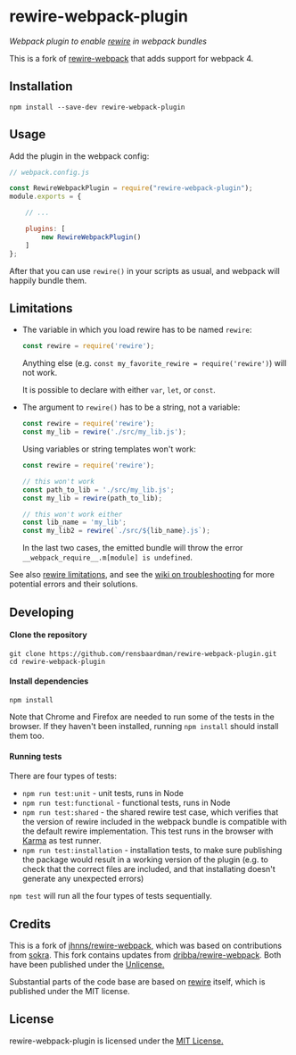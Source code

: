 rewire-webpack-plugin
=====================
*Webpack plugin to enable [rewire](https://github.com/jhnns/rewire) in webpack bundles*

This is a fork of [rewire-webpack](https://github.com/jhnns/rewire-webpack) that adds support for webpack 4.

Installation
------------

```
npm install --save-dev rewire-webpack-plugin
```


Usage
-----

Add the plugin in the webpack config:

```javascript
// webpack.config.js

const RewireWebpackPlugin = require("rewire-webpack-plugin");
module.exports = {

	// ...

	plugins: [
		new RewireWebpackPlugin()
	]
};
```

After that you can use `rewire()` in your scripts as usual, and webpack will happily bundle them.


Limitations
-----------

- The variable in which you load rewire has to be named `rewire`:

    ```javascript
    const rewire = require('rewire');
    ```

    Anything else (e.g. `const my_favorite_rewire = require('rewire')`) will not work.

    It is possible to declare with either `var`, `let`, or `const`.

- The argument to `rewire()` has to be a string, not a variable:

    ```javascript
    const rewire = require('rewire');
    const my_lib = rewire('./src/my_lib.js');
    ```

    Using variables or string templates won't work:

    ```javascript
    const rewire = require('rewire');

    // this won't work
    const path_to_lib = './src/my_lib.js';
    const my_lib = rewire(path_to_lib);

    // this won't work either
    const lib_name = 'my_lib';
    const my_lib2 = rewire(`./src/${lib_name}.js`);
    ```

    In the last two cases, the emitted bundle will throw the error `__webpack_require__.m[module] is undefined`.

See also [rewire limitations](https://github.com/jhnns/rewire#limitations), and see the [wiki on troubleshooting](https://github.com/rensbaardman/rewire-webpack-plugin/wiki) for more potential errors and their solutions.


Developing
----------

#### Clone the repository

```
git clone https://github.com/rensbaardman/rewire-webpack-plugin.git
cd rewire-webpack-plugin
```

#### Install dependencies

```
npm install
```
Note that Chrome and Firefox are needed to run some of the tests in the browser. If they haven't been installed, running `npm install` should install them too.

#### Running tests

There are four types of tests:

- `npm run test:unit` - unit tests, runs in Node
- `npm run test:functional` - functional tests, runs in Node
- `npm run test:shared` - the shared rewire test case, which verifies that the version of rewire included in the webpack bundle is compatible with the default rewire implementation. This test runs in the browser with [Karma](https://karma-runner.github.io/) as test runner.
- `npm run test:installation` - installation tests, to make sure publishing the package would result in a working version of the plugin (e.g. to check that the correct files are included, and that installating doesn't generate any unexpected errors)

`npm test` will run all the four types of tests sequentially.

<!-- #### Releasing -->

<!-- todo -->
<!-- ```
npm run release
```

use [np](https://github.com/sindresorhus/np) -->

Credits
-------

This is a fork of [jhnns/rewire-webpack](https://github.com/jhnns/rewire-webpack), which was based on contributions from [sokra](https://github.com/sokra).
This fork contains updates from [dribba/rewire-webpack](https://github.com/dribba/rewire-webpack).
Both have been published under the [Unlicense.](http://unlicense.org/)

Substantial parts of the code base are based on [rewire](https://github.com/jhnns/rewire) itself, which is published under the MIT license.


License
-------

rewire-webpack-plugin is licensed under the [MIT License.](LICENSE)
